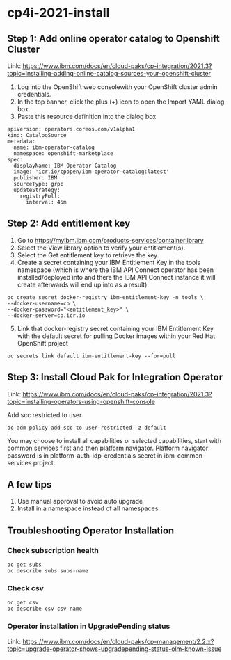 # cp4i-2021-install  
  
  ## Step 1: Add online operator catalog to Openshift Cluster
  
  Link: https://www.ibm.com/docs/en/cloud-paks/cp-integration/2021.3?topic=installing-adding-online-catalog-sources-your-openshift-cluster
  
  1. Log into the OpenShift web consolewith your OpenShift cluster admin credentials.
  2. In the top banner, click the plus (+) icon to open the Import YAML dialog box.
  3. Paste this resource definition into the dialog box
  ```
  apiVersion: operators.coreos.com/v1alpha1
  kind: CatalogSource
  metadata:
    name: ibm-operator-catalog
    namespace: openshift-marketplace
  spec:
    displayName: IBM Operator Catalog
    image: 'icr.io/cpopen/ibm-operator-catalog:latest'
    publisher: IBM
    sourceType: grpc
    updateStrategy:
      registryPoll:
        interval: 45m
  ```
  ## Step 2: Add entitlement key
  
  1. Go to https://myibm.ibm.com/products-services/containerlibrary
  2. Select the View library option to verify your entitlement(s).
  3. Select the Get entitlement key to retrieve the key.
  4. Create a secret containing your IBM Entitlement Key in the tools namespace (which is where the IBM API Connect operator has been installed/deployed into and there the IBM API Connect instance it will create afterwards will end up into as a result).
```
oc create secret docker-registry ibm-entitlement-key -n tools \
--docker-username=cp \
--docker-password="<entitlement_key>" \
--docker-server=cp.icr.io
```
  5. Link that docker-registry secret containing your IBM Entitlement Key with the default secret for pulling Docker images within your Red Hat OpenShift project
```
oc secrets link default ibm-entitlement-key --for=pull
```  
  ## Step 3: Install Cloud Pak for Integration Operator
  
  Link: https://www.ibm.com/docs/en/cloud-paks/cp-integration/2021.3?topic=installing-operators-using-openshift-console
  
  Add scc restricted to user
  
  ```
  oc adm policy add-scc-to-user restricted -z default
  ```
 
  You may choose to install all capabilities or selected capabilities, start with common services first and then platform navigator.
  Platform navigator password is in platform-auth-idp-credentials secret in ibm-common-services project.   
  
  ## A few tips
  
  1. Use manual approval to avoid auto upgrade
  2. Install in a namespace instead of all namespaces

  ## Troubleshooting Operator Installation
  
  ### Check subscription health
  ```
  oc get subs
  oc describe subs subs-name
  ```
  
  ### Check csv 
  ```
  oc get csv 
  oc describe csv csv-name 
  ```
  ### Operator installation in UpgradePending status
  
  Link: https://www.ibm.com/docs/en/cloud-paks/cp-management/2.2.x?topic=upgrade-operator-shows-upgradepending-status-olm-known-issue
  
